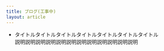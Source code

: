 ```yaml
---
title: ブログ(工事中)
layout: article
---
```


<script src="blog.js"></script>

<link rel="stylesheet" href="blog.css">

<style>
body header nav ul li:nth-child(3) a{
    border-bottom: 2px solid #E3F2FD;
}
</style>

<ul class="list_b">
    <li>
        <div class="l_block">
            <div class="lb_left">
                <div class="lbl_title">タイトルタイトルタイトルタイトルタイトルタイトルタイトル</div>
                <div class="lbl_desc">説明説明説明説明説明説明説明説明説明説明説明説明</div>
            </div>
            <div class="lb_image"></div>
        </div>
    </li>
</ul>